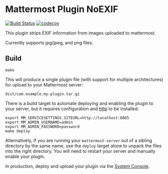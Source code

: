 # Mattermost Plugin NoEXIF
[![Build Status](https://img.shields.io/circleci/project/github/scottleedavis/mattermost-plugin-noexif/master.svg)](https://circleci.com/gh/scottleedavis/mattermost-plugin-noexif) [![codecov](https://codecov.io/gh/scottleedavis/mattermost-plugin-noexif/branch/master/graph/badge.svg)](https://codecov.io/gh/scottleedavis/mattermost-plugin-noexif)  

This plugin strips EXIF information from images uploaded to mattermost.

Currently supports jpg/jpeg, and png files.


## Build
```
make
```

This will produce a single plugin file (with support for multiple architectures) for upload to your Mattermost server:

```
dist/com.example.my-plugin.tar.gz
```

There is a build target to automate deploying and enabling the plugin to your server, but it requires configuration and [http](https://httpie.org/) to be installed:
```
export MM_SERVICESETTINGS_SITEURL=http://localhost:8065
export MM_ADMIN_USERNAME=admin
export MM_ADMIN_PASSWORD=password
make deploy
```

Alternatively, if you are running your `mattermost-server` out of a sibling directory by the same name, use the `deploy` target alone to  unpack the files into the right directory. You will need to restart your server and manually enable your plugin.

In production, deploy and upload your plugin via the [System Console](https://about.mattermost.com/default-plugin-uploads).
